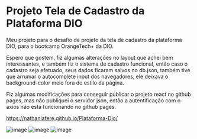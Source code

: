 # Projeto Tela de Cadastro da Plataforma DIO

Meu projeto para o desafio de projeto da tela de cadastro da plataforma DIO, para o bootcamp OrangeTech+ da DIO.

Espero que gostem, fiz algumas alterações no layout que achei bem interessantes, e também fiz o sistema de cadastro funcional, então caso o cadastro seja efetuado, seus dados ficaram salvos no db.json, também tive que arrumar o autocomplete input dos navegadores, ele deixava o background-color meio fora do estilo da página.

Fiz algumas modificações para conseguir publicar o projeto react no github pages, mas não publiquei o servidor json, então a autentificação com o axios não está funcionando no github pages.

https://nathanlafere.github.io/Plataforma-Dio/

![image](https://user-images.githubusercontent.com/62321581/230771786-096b3d1f-c8db-4f48-95d4-9b241ce18791.png)
![image](https://user-images.githubusercontent.com/62321581/230771795-4873c587-a67e-42fd-ba57-3fe66c23be73.png)
![image](https://user-images.githubusercontent.com/62321581/230771802-5f0c3371-2685-42a2-a818-04831d2780bd.png)